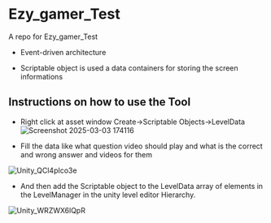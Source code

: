 # Ezy_gamer_Test
A repo for Ezy_gamer_Test

* Event-driven architecture

* Scriptable object is used a data containers for storing the screen informations

## Instructions on how to use the Tool

* Right click at asset window Create->Scriptable Objects->LevelData
![Screenshot 2025-03-03 174116](https://github.com/user-attachments/assets/bc98fe56-55e0-4b6c-830b-eeb34cb223ae)

* Fill the data like what question video should play and what is the correct and wrong answer and videos for them

![Unity_QCl4pIco3e](https://github.com/user-attachments/assets/e3e05782-b930-44b3-a264-f91d2d0125b6)

* And then add the Scriptable object to the LevelData array of elements in the LevelManager in the unity level editor Hierarchy.

![Unity_WRZWX6lQpR](https://github.com/user-attachments/assets/bffb71df-6549-4dbc-bb2c-c9a1101b74f0)
